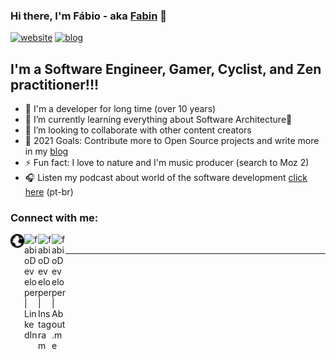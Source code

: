 ### Hi there, I'm Fábio - aka [Fabin][website] 👋

[![website](https://img.shields.io/website?label=fabioDeveloper.com&style=for-the-badge&url=https://fabiodeveloper.com)](https://www.fabiodeveloper.com/)
[![blog](https://img.shields.io/website?label=CriarProgramas.com&style=for-the-badge&url=https://criarprogramas.com)](https://criarprogramas.com/)

## I'm a Software Engineer, Gamer, Cyclist, and Zen practitioner!!!

- 🔭 I'm a developer for long time (over 10 years)
- 🌱 I’m currently learning everything about Software Architecture🤣
- 👯 I’m looking to collaborate with other content creators
- 🥅 2021 Goals: Contribute more to Open Source projects and write more in my [blog]
- ⚡ Fun fact: I love to nature and I'm music producer (search to Moz 2)
- 🎧 Listen my podcast about world of the software development [click here] (pt-br)

### Connect with me:

[<img align="left" alt="fabioDeveloper | fabioDeveloper" width="22px" src="https://raw.githubusercontent.com/iconic/open-iconic/master/svg/globe.svg" />][website]
[<img align="left" alt="fabioDeveloper | LinkedIn" width="22px" src="https://cdn.jsdelivr.net/npm/simple-icons@v3/icons/linkedin.svg" />][linkedin]
[<img align="left" alt="fabioDeveloper | Instagram" width="22px" src="https://cdn.jsdelivr.net/npm/simple-icons@v3/icons/instagram.svg" />][instagram]
[<img align="left" alt="fabioDeveloper | About.me" width="22px" src="https://icon-icons.com/icons2/2389/PNG/48/about_me_logo_icon_145530.png" />][about.me]

<br />

---
[website]: http://fabiodeveloper.com/
[blog]: http://criarprogramas.com
[instagram]: https://instagram.com/mrfabiogeek
[linkedin]: https://www.linkedin.com/in/fabio-almeida100
[about.me]: https://about.me/fabioalmeida.dsn
[click here]: https://open.spotify.com/show/60S25UENQ8oqboCk8o24xd?si=9pjEhTbyQ9SY7UT9TWKzPg
